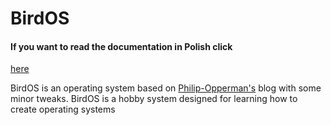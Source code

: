 # BirdOS
#### If you want to read the documentation in Polish click
[here](./docs/pl/PL.README.MD)

BirdOS is an operating system based on [Philip-Opperman's](https://os.phil-opp.com/) blog with some minor tweaks. BirdOS is a hobby system designed for learning how to create operating systems